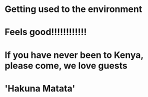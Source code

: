 # Getting used to the environment
# Feels good!!!!!!!!!!!!

# If you have never been to Kenya, please come, we love guests

# 'Hakuna Matata'
